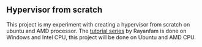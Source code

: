 ## Hypervisor from scratch
This project is my experiment with creating a hypervisor from scratch on ubuntu and AMD processor. The [tutorial series](https://rayanfam.com/topics/hypervisor-from-scratch-part-1) by Rayanfam is done on Windows and Intel CPU, this project will be done on Ubuntu and AMD CPU. 
